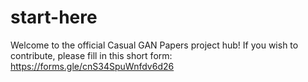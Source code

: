 # start-here
Welcome to the official Casual GAN Papers project hub! If you wish to contribute, please fill in this short form: https://forms.gle/cnS34SpuWnfdv6d26
